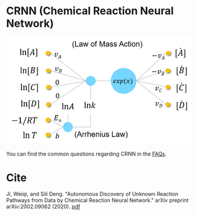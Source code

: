 # CRNN (Chemical Reaction Neural Network)

<p align="center">
<img src="./assets/CRNN_TOC.png" width="500">
</p>

You can find the common questions regarding CRNN in the [FAQs](https://github.com/DENG-MIT/CRNN/wiki/FAQs).

# Cite
Ji, Weiqi, and Sili Deng. "Autonomous Discovery of Unknown Reaction Pathways from Data by Chemical Reaction Neural Network." arXiv preprint arXiv:2002.09062 (2020). [pdf](https://www.researchgate.net/publication/339445366_Autonomous_Discovery_of_Unknown_Reaction_Pathways_from_Data_by_Chemical_Reaction_Neural_Network)
